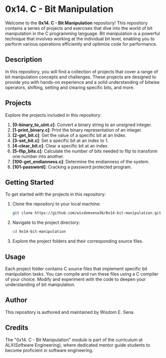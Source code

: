 # 0x14. C - Bit Manipulation

Welcome to the **0x14. C - Bit Manipulation** repository! This repository contains a series of projects and exercises that dive into the world of bit manipulation in the C programming language. Bit manipulation is a powerful technique that involves working at the individual bit level, enabling you to perform various operations efficiently and optimize code for performance.

## Description

In this repository, you will find a collection of projects that cover a range of bit manipulation concepts and challenges. These projects are designed to provide you with hands-on experience and a solid understanding of bitwise operators, shifting, setting and clearing specific bits, and more.

## Projects

Explore the projects included in this repository:

1. **[0-binary_to_uint.c]**: Convert a binary string to an unsigned integer.
2. **[1-print_binary.c]**: Print the binary representation of an integer.
3. **[2-get_bit.c]**: Get the value of a specific bit at an index.
4. **[3-set_bit.c]**: Set a specific bit at an index to 1.
5. **[4-clear_bit.c]**: Clear a specific bit at an index.
6. **[5-flip_bits.c]**: Calculate the number of bits needed to flip to transform one number into another.
7. **[100-get_endianness.c]**: Determine the endianness of the system.
8. **[101-password]**: Cracking a password protected program.

## Getting Started

To get started with the projects in this repository:

1. Clone the repository to your local machine:

   ```bash
   git clone https://github.com/wisdomsena36/0x14-bit-manipulation.git
   ```

2. Navigate to the project directory:

   ```bash
   cd 0x14-bit-manipulation
   ```

3. Explore the project folders and their corresponding source files.

## Usage

Each project folder contains C source files that implement specific bit manipulation tasks. You can compile and run these files using a C compiler of your choice. Modify and experiment with the code to deepen your understanding of bit manipulation.

## Author

This repository is authored and maintained by Wisdom E. Sena.

## Credits

The "0x14. C - Bit Manipulation" module is part of the curriculum at ALX(Software Engineering), where dedicated mentor guide students to become proficient in software engineering.
